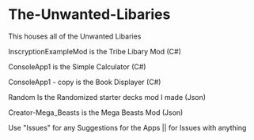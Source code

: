 # The-Unwanted-Libaries
This houses all of the Unwanted Libaries



InscryptionExampleMod is the Tribe Libary Mod (C#)

ConsoleApp1 is the Simple Calculator (C#)

ConsoleApp1 - copy is the Book Displayer (C#)

Random Is the Randomized starter decks mod I made (Json)

Creator-Mega_Beasts is the Mega Beasts Mod (Json)


Use "Issues" for any Suggestions for the Apps || for Issues with anything
